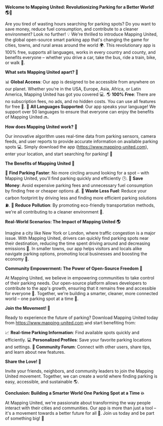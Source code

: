 **Welcome to Mapping United: Revolutionizing Parking for a Better World! 🌎🚗**

Are you tired of wasting hours searching for parking spots? Do you want to save money, reduce fuel consumption, and contribute to a cleaner environment? Look no further! 💡 We're thrilled to introduce Mapping United, the global open-source smart parking app that's changing the game for cities, towns, and rural areas around the world 🌍. This revolutionary app is 100% free, supports all languages, works in every country and county, and benefits everyone – whether you drive a car, take the bus, ride a train, bike, or walk 👣.

**What sets Mapping United apart? 🤔**

📊 **Global Access**: Our app is designed to be accessible from anywhere on our planet. Whether you're in the USA, Europe, Asia, Africa, or Latin America, Mapping United has got you covered 💻.
🌎 **100% Free**: There are no subscription fees, no ads, and no hidden costs. You can use all features for free 🎉.
💬 **All Languages Supported**: Our app speaks your language! We support over 50 languages to ensure that everyone can enjoy the benefits of Mapping United 🔜.

**How does Mapping United work? 🤔**

Our innovative algorithm uses real-time data from parking sensors, camera feeds, and user reports to provide accurate information on available parking spots 💻. Simply download the app (https://www.mapping-united.com), enter your location, and start searching for parking! 📍

**The Benefits of Mapping United 🌟**

👏 **Find Parking Faster**: No more circling around looking for a spot – with Mapping United, you'll find parking quickly and efficiently 🕒.
💸 **Save Money**: Avoid expensive parking fees and unnecessary fuel consumption by finding free or cheaper options 💰.
🚗 **Waste Less Fuel**: Reduce your carbon footprint by driving less and finding more efficient parking solutions ⛽️.
🌿 **Reduce Pollution**: By promoting eco-friendly transportation methods, we're all contributing to a cleaner environment 🌱.

**Real-World Scenarios: The Impact of Mapping United 🌎**

Imagine a city like New York or London, where traffic congestion is a major issue. With Mapping United, drivers can quickly find parking spots near their destination, reducing the time spent driving around and decreasing emissions 🚨. In smaller towns, our app helps visitors and locals alike navigate parking options, promoting local businesses and boosting the economy 💼.

**Community Empowerment: The Power of Open-Source Freedom 🌟**

At Mapping United, we believe in empowering communities to take control of their parking needs. Our open-source platform allows developers to contribute to the app's growth, ensuring that it remains free and accessible for everyone 🤝. Together, we're building a smarter, cleaner, more connected world – one parking spot at a time 💪.

**Join the Movement! 🌟**

Ready to experience the future of parking? Download Mapping United today from https://www.mapping-united.com and start benefiting from:

📈 **Real-time Parking Information**: Find available spots quickly and efficiently.
💻 **Personalized Profiles**: Save your favorite parking locations and settings.
👥 **Community Forum**: Connect with other users, share tips, and learn about new features.

**Share the Love! 🤗**

Invite your friends, neighbors, and community leaders to join the Mapping United movement. Together, we can create a world where finding parking is easy, accessible, and sustainable 🌎.

**Conclusion: Building a Smarter World One Parking Spot at a Time 💥**

At Mapping United, we're passionate about transforming the way people interact with their cities and communities. Our app is more than just a tool – it's a movement towards a better future for all 🌟. Join us today and be part of something big! 🚀